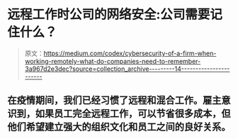 # 远程工作时公司的网络安全:公司需要记住什么？

> 原文：<https://medium.com/codex/cybersecurity-of-a-firm-when-working-remotely-what-do-companies-need-to-remember-3a967d2e3dec?source=collection_archive---------14----------------------->

## 在疫情期间，我们已经习惯了远程和混合工作。雇主意识到，如果员工完全远程工作，可以节省很多成本，但他们希望建立强大的组织文化和员工之间的良好关系。